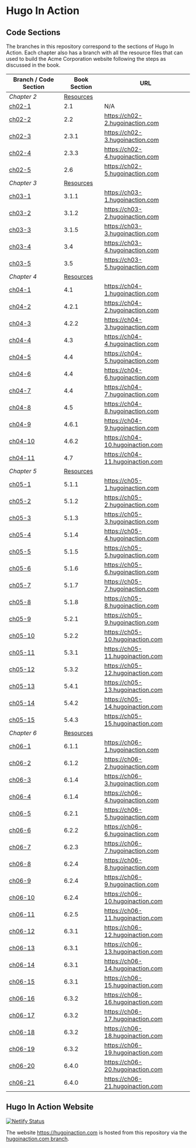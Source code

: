 Hugo In Action
===============

Code Sections
-------------

The branches in this repository correspond to the sections of Hugo In Action. Each chapter also has a branch with all the resource files that can used to build the Acme Corporation website following the steps as discussed in the book.

| Branch / Code Section | Book Section | URL |
|      ----------       |   ---   |  --- |
| *Chapter 2*           | [Resources](https://github.com/hugoinaction/hugoinaction/archive/ch02-resources.zip) ||
| [ch02-1](https://github.com/hugoinaction/hugoinaction/tree/ch02-1)                |    2.1    | N/A |
| [ch02-2](https://github.com/hugoinaction/hugoinaction/tree/ch02-2)                |    2.2    | https://ch02-2.hugoinaction.com |
| [ch02-3](https://github.com/hugoinaction/hugoinaction/tree/ch02-3)                |    2.3.1  | https://ch02-3.hugoinaction.com |
| [ch02-4](https://github.com/hugoinaction/hugoinaction/tree/ch02-4)                |    2.3.3  | https://ch02-4.hugoinaction.com |
| [ch02-5](https://github.com/hugoinaction/hugoinaction/tree/ch02-5)                |    2.6    | https://ch02-5.hugoinaction.com |
| *Chapter 3*           | [Resources](https://github.com/hugoinaction/hugoinaction/archive/ch03-resources.zip) ||
| [ch03-1](https://github.com/hugoinaction/hugoinaction/tree/ch03-1)                |    3.1.1    | https://ch03-1.hugoinaction.com |
| [ch03-2](https://github.com/hugoinaction/hugoinaction/tree/ch03-2)                |    3.1.2    | https://ch03-2.hugoinaction.com |
| [ch03-3](https://github.com/hugoinaction/hugoinaction/tree/ch03-3)                |    3.1.5    | https://ch03-3.hugoinaction.com |
| [ch03-4](https://github.com/hugoinaction/hugoinaction/tree/ch03-4)                |    3.4      | https://ch03-4.hugoinaction.com |
| [ch03-5](https://github.com/hugoinaction/hugoinaction/tree/ch03-5)                |    3.5      | https://ch03-5.hugoinaction.com |
| *Chapter 4*           | [Resources](https://github.com/hugoinaction/hugoinaction/archive/ch04-resources.zip) ||
| [ch04-1](https://github.com/hugoinaction/hugoinaction/tree/ch04-1)                |    4.1      | https://ch04-1.hugoinaction.com |
| [ch04-2](https://github.com/hugoinaction/hugoinaction/tree/ch04-2)                |    4.2.1    | https://ch04-2.hugoinaction.com |
| [ch04-3](https://github.com/hugoinaction/hugoinaction/tree/ch04-3)                |    4.2.2    | https://ch04-3.hugoinaction.com |
| [ch04-4](https://github.com/hugoinaction/hugoinaction/tree/ch04-4)                |    4.3      | https://ch04-4.hugoinaction.com |
| [ch04-5](https://github.com/hugoinaction/hugoinaction/tree/ch04-5)                |    4.4      | https://ch04-5.hugoinaction.com |
| [ch04-6](https://github.com/hugoinaction/hugoinaction/tree/ch04-6)                |    4.4      | https://ch04-6.hugoinaction.com |
| [ch04-7](https://github.com/hugoinaction/hugoinaction/tree/ch04-7)                |    4.4      | https://ch04-7.hugoinaction.com |
| [ch04-8](https://github.com/hugoinaction/hugoinaction/tree/ch04-8)                |    4.5      | https://ch04-8.hugoinaction.com |
| [ch04-9](https://github.com/hugoinaction/hugoinaction/tree/ch04-9)                |    4.6.1    | https://ch04-9.hugoinaction.com |
| [ch04-10](https://github.com/hugoinaction/hugoinaction/tree/ch04-10)              |    4.6.2    | https://ch04-10.hugoinaction.com |
| [ch04-11](https://github.com/hugoinaction/hugoinaction/tree/ch04-11)              |    4.7      | https://ch04-11.hugoinaction.com |
| *Chapter 5*           | [Resources](https://github.com/hugoinaction/hugoinaction/archive/ch05-resources.zip) ||
| [ch05-1](https://github.com/hugoinaction/hugoinaction/tree/ch05-1)                |    5.1.1    | https://ch05-1.hugoinaction.com |
| [ch05-2](https://github.com/hugoinaction/hugoinaction/tree/ch05-2)                |    5.1.2    | https://ch05-2.hugoinaction.com |
| [ch05-3](https://github.com/hugoinaction/hugoinaction/tree/ch05-3)                |    5.1.3    | https://ch05-3.hugoinaction.com |
| [ch05-4](https://github.com/hugoinaction/hugoinaction/tree/ch05-4)                |    5.1.4    | https://ch05-4.hugoinaction.com |
| [ch05-5](https://github.com/hugoinaction/hugoinaction/tree/ch05-5)                |    5.1.5    | https://ch05-5.hugoinaction.com |
| [ch05-6](https://github.com/hugoinaction/hugoinaction/tree/ch05-6)                |    5.1.6    | https://ch05-6.hugoinaction.com |
| [ch05-7](https://github.com/hugoinaction/hugoinaction/tree/ch05-7)                |    5.1.7    | https://ch05-7.hugoinaction.com |
| [ch05-8](https://github.com/hugoinaction/hugoinaction/tree/ch05-8)                |    5.1.8    | https://ch05-8.hugoinaction.com |
| [ch05-9](https://github.com/hugoinaction/hugoinaction/tree/ch05-9)                |    5.2.1    | https://ch05-9.hugoinaction.com |
| [ch05-10](https://github.com/hugoinaction/hugoinaction/tree/ch05-10)              |    5.2.2    | https://ch05-10.hugoinaction.com |
| [ch05-11](https://github.com/hugoinaction/hugoinaction/tree/ch05-11)              |    5.3.1    | https://ch05-11.hugoinaction.com |
| [ch05-12](https://github.com/hugoinaction/hugoinaction/tree/ch05-12)              |    5.3.2    | https://ch05-12.hugoinaction.com |
| [ch05-13](https://github.com/hugoinaction/hugoinaction/tree/ch05-13)              |    5.4.1    | https://ch05-13.hugoinaction.com |
| [ch05-14](https://github.com/hugoinaction/hugoinaction/tree/ch05-14)              |    5.4.2    | https://ch05-14.hugoinaction.com |
| [ch05-15](https://github.com/hugoinaction/hugoinaction/tree/ch05-15)              |    5.4.3    | https://ch05-15.hugoinaction.com |
| *Chapter 6*           | [Resources](https://github.com/hugoinaction/hugoinaction/archive/ch06-resources.zip) ||
| [ch06-1](https://github.com/hugoinaction/hugoinaction/tree/ch06-1)                |    6.1.1    | https://ch06-1.hugoinaction.com |
| [ch06-2](https://github.com/hugoinaction/hugoinaction/tree/ch06-2)                |    6.1.2    | https://ch06-2.hugoinaction.com |
| [ch06-3](https://github.com/hugoinaction/hugoinaction/tree/ch06-3)                |    6.1.4    | https://ch06-3.hugoinaction.com |
| [ch06-4](https://github.com/hugoinaction/hugoinaction/tree/ch06-4)                |    6.1.4    | https://ch06-4.hugoinaction.com |
| [ch06-5](https://github.com/hugoinaction/hugoinaction/tree/ch06-5)                |    6.2.1    | https://ch06-5.hugoinaction.com |
| [ch06-6](https://github.com/hugoinaction/hugoinaction/tree/ch06-6)                |    6.2.2    | https://ch06-6.hugoinaction.com |
| [ch06-7](https://github.com/hugoinaction/hugoinaction/tree/ch06-7)                |    6.2.3    | https://ch06-7.hugoinaction.com |
| [ch06-8](https://github.com/hugoinaction/hugoinaction/tree/ch06-8)                |    6.2.4    | https://ch06-8.hugoinaction.com |
| [ch06-9](https://github.com/hugoinaction/hugoinaction/tree/ch06-9)                |    6.2.4    | https://ch06-9.hugoinaction.com |
| [ch06-10](https://github.com/hugoinaction/hugoinaction/tree/ch06-10)              |    6.2.4    | https://ch06-10.hugoinaction.com |
| [ch06-11](https://github.com/hugoinaction/hugoinaction/tree/ch06-11)              |    6.2.5    | https://ch06-11.hugoinaction.com |
| [ch06-12](https://github.com/hugoinaction/hugoinaction/tree/ch06-12)              |    6.3.1    | https://ch06-12.hugoinaction.com |
| [ch06-13](https://github.com/hugoinaction/hugoinaction/tree/ch06-13)              |    6.3.1    | https://ch06-13.hugoinaction.com |
| [ch06-14](https://github.com/hugoinaction/hugoinaction/tree/ch06-14)              |    6.3.1    | https://ch06-14.hugoinaction.com |
| [ch06-15](https://github.com/hugoinaction/hugoinaction/tree/ch06-15)              |    6.3.1    | https://ch06-15.hugoinaction.com |
| [ch06-16](https://github.com/hugoinaction/hugoinaction/tree/ch06-16)              |    6.3.2    | https://ch06-16.hugoinaction.com |
| [ch06-17](https://github.com/hugoinaction/hugoinaction/tree/ch06-17)              |    6.3.2    | https://ch06-17.hugoinaction.com |
| [ch06-18](https://github.com/hugoinaction/hugoinaction/tree/ch06-18)              |    6.3.2    | https://ch06-18.hugoinaction.com |
| [ch06-19](https://github.com/hugoinaction/hugoinaction/tree/ch06-19)              |    6.3.2    | https://ch06-19.hugoinaction.com |
| [ch06-20](https://github.com/hugoinaction/hugoinaction/tree/ch06-20)              |    6.4.0    | https://ch06-20.hugoinaction.com |
| [ch06-21](https://github.com/hugoinaction/hugoinaction/tree/ch06-21)              |    6.4.0    | https://ch06-21.hugoinaction.com |

Hugo In Action Website
---------------------
[![Netlify Status](https://api.netlify.com/api/v1/badges/83ef031c-395c-40f2-a263-20d073bf8d26/deploy-status)](https://app.netlify.com/sites/hugoinaction/deploys)

The website https://hugoinaction.com is hosted from this repository via the [hugoinaction.com branch](https://github.com/hugoinaction/hugoinaction/tree/hugoinaction.com).
